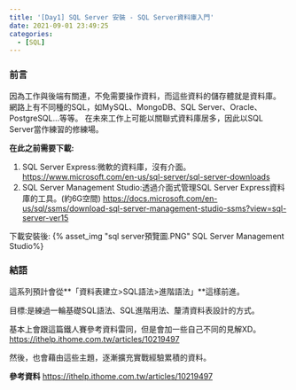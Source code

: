 ```yaml
---
title: '[Day1] SQL Server 安裝 - SQL Server資料庫入門'
date: 2021-09-01 23:49:25
categories:
  - [SQL]
---
```

### 前言

因為工作與後端有關連，不免需要操作資料，而這些資料的儲存體就是資料庫。
網路上有不同種的SQL，如MySQL、MongoDB、SQL Server、Oracle、PostgreSQL...等等。
在未來工作上可能以關聯式資料庫居多，因此以SQL Server當作練習的修練場。

**在此之前需要下載:**
1. SQL Server Express:微軟的資料庫，沒有介面。
https://www.microsoft.com/en-us/sql-server/sql-server-downloads
2. SQL Server Management Studio:透過介面式管理SQL Server Express資料庫的工具。(約6G空間)
https://docs.microsoft.com/en-us/sql/ssms/download-sql-server-management-studio-ssms?view=sql-server-ver15



下載安裝後:
{% asset_img "sql server預覽圖.PNG" SQL Server Management Studio%}

### 結語

這系列預計會從**「資料表建立>SQL語法>進階語法」**這樣前進。

目標:是練過一輪基礎SQL語法、SQL進階用法、釐清資料表設計的方式。

基本上會跟這篇鐵人賽參考資料雷同，但是會加一些自己不同的見解XD。
https://ithelp.ithome.com.tw/articles/10219497

然後，也會藉由這些主題，逐漸擴充實戰經驗累積的資料。

**參考資料**
https://ithelp.ithome.com.tw/articles/10219497


